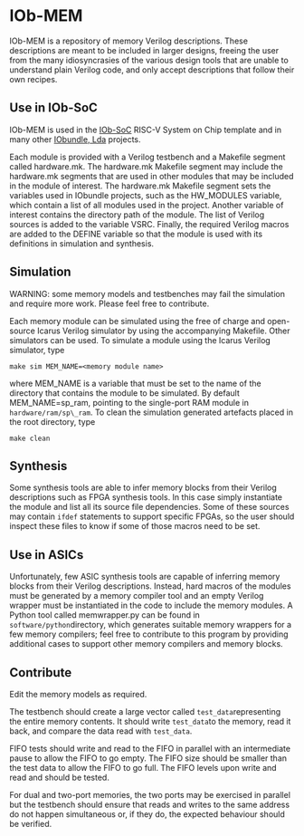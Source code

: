 # IOb-MEM

IOb-MEM is a repository of memory Verilog descriptions. These descriptions are
meant to be included in larger designs, freeing the user from the many
idiosyncrasies of the various design tools that are unable to understand plain
Verilog code, and only accept descriptions that follow their own recipes.

## Use in IOb-SoC

IOb-MEM is used in the [IOb-SoC](https://github.com/IObundle/iob-soc) RISC-V
System on Chip template and in many other [IObundle, Lda](https://iobundle.com)
projects.

Each module is provided with a Verilog testbench and a Makefile segment called
hardware.mk. The hardware.mk Makefile segment may include the hardware.mk
segments that are used in other modules that may be included in the module of
interest. The hardware.mk Makefile segment sets the variables used in IObundle
projects, such as the HW_MODULES variable, which contain a list of all modules used
in the project. Another variable of interest contains the directory path of the
module. The list of Verilog sources is added to the variable VSRC. Finally, the
required Verilog macros are added to the DEFINE variable so that the module is
used with its definitions in simulation and synthesis.


## Simulation

WARNING: some memory models and testbenches may fail the simulation and require
more work. Please feel free to contribute.

Each memory module can be simulated using the free of charge and open-source
Icarus Verilog simulator by using the accompanying Makefile. Other simulators
can be used. To simulate a module using the Icarus Verilog simulator, type

```
make sim MEM_NAME=<memory module name>
```

where MEM\_NAME is a variable that must be set to the name of the directory that
contains the module to be simulated. By default MEM\_NAME=sp\_ram, pointing to
the single-port RAM module in `hardware/ram/sp\_ram`. To clean the simulation generated
artefacts placed in the root directory, type

```
make clean 
```


## Synthesis

Some synthesis tools are able to infer memory blocks from their Verilog
descriptions such as FPGA synthesis tools. In this case simply instantiate the
module and list all its source file dependencies. Some of these sources may
contain `ifdef` statements to support specific FPGAs, so the user should inspect
these files to know if some of those macros need to be set.


## Use in ASICs

Unfortunately, few ASIC synthesis tools are capable of inferring memory blocks
from their Verilog descriptions. Instead, hard macros of the modules must be
generated by a memory compiler tool and an empty Verilog wrapper must be
instantiated in the code to include the memory modules. A Python tool called
memwrapper.py can be found in `software/python`directory, which generates
suitable memory wrappers for a few memory compilers; feel free to contribute to
this program by providing additional cases to support other memory compilers and
memory blocks.

## Contribute

Edit the memory models as required.

The testbench should create a large vector called `test_data`representing the
entire memory contents. It should write `test_data`to the memory, read it back,
and compare the data read with `test_data`.

FIFO tests should write and read to the FIFO in parallel with an intermediate
pause to allow the FIFO to go empty. The FIFO size should be smaller than the
test data to allow the FIFO to go full. The FIFO levels upon write and read and
should be tested.

For dual and two-port memories, the two ports may be exercised in parallel
but the testbench should ensure that reads and writes to the same address do not
happen simultaneous or, if they do, the expected behaviour should be verified. 
